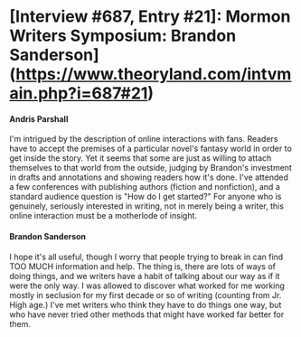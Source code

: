 # [Interview #687, Entry #21]: Mormon Writers Symposium: Brandon Sanderson](https://www.theoryland.com/intvmain.php?i=687#21)

#### Andris Parshall

I'm intrigued by the description of online interactions with fans. Readers have to accept the premises of a particular novel's fantasy world in order to get inside the story. Yet it seems that some are just as willing to attach themselves to that world from the outside, judging by Brandon's investment in drafts and annotations and showing readers how it's done. I've attended a few conferences with publishing authors (fiction and nonfiction), and a standard audience question is "How do I get started?" For anyone who is genuinely, seriously interested in writing, not in merely being a writer, this online interaction must be a motherlode of insight.

#### Brandon Sanderson

I hope it's all useful, though I worry that people trying to break in can find TOO MUCH information and help. The thing is, there are lots of ways of doing things, and we writers have a habit of talking about our way as if it were the only way. I was allowed to discover what worked for me working mostly in seclusion for my first decade or so of writing (counting from Jr. High age.) I've met writers who think they have to do things one way, but who have never tried other methods that might have worked far better for them.

